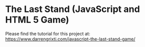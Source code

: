# The Last Stand (JavaScript and HTML 5 Game) 
Please find the tutorial for this project at: 
https://www.darrengrixti.com/javascript-the-last-stand-game/
